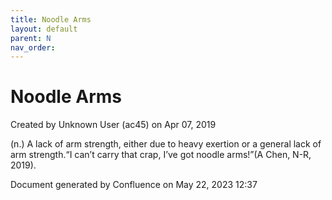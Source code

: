 ```yaml
---
title: Noodle Arms
layout: default
parent: N
nav_order:
---
```


# Noodle Arms

Created by  Unknown User (ac45) on Apr 07, 2019

(n.) A lack of arm strength, either due to heavy exertion or a general lack of arm strength.“I can’t carry that crap, I’ve got noodle arms!”(A Chen, N-R, 2019). 

Document generated by Confluence on May 22, 2023 12:37



